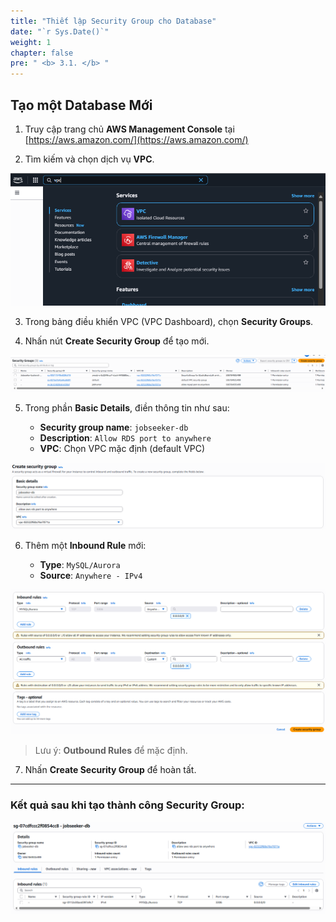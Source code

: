 ```yaml
---
title: "Thiết lập Security Group cho Database"
date: "`r Sys.Date()`"
weight: 1
chapter: false
pre: " <b> 3.1. </b> "
---
```


## Tạo một Database Mới

1. Truy cập trang chủ **AWS Management Console** tại [https://aws.amazon.com/](https://aws.amazon.com/)

2. Tìm kiếm và chọn dịch vụ **VPC**.

![alt text](image.png)

3. Trong bảng điều khiển VPC (VPC Dashboard), chọn **Security Groups**.

4. Nhấn nút **Create Security Group** để tạo mới.

![alt text](image-2.png)

5. Trong phần **Basic Details**, điền thông tin như sau:

   - **Security group name**: `jobseeker-db`
   - **Description**: `Allow RDS port to anywhere`
   - **VPC**: Chọn VPC mặc định (default VPC)

![alt text](image-3.png)

6. Thêm một **Inbound Rule** mới:

   - **Type**: `MySQL/Aurora`
   - **Source**: `Anywhere - IPv4`

![alt text](image-4.png)

> Lưu ý: **Outbound Rules** để mặc định.

7. Nhấn **Create Security Group** để hoàn tất.

---

### Kết quả sau khi tạo thành công Security Group:

![alt text](image-5.png)
